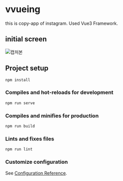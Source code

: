 # vvueing

this is copy-app of instagram.
Used Vue3 Framework.

## initial screen
![캡처본](https://github.com/quburty/vvueing/assets/57853259/9d41c6f5-004f-4cf1-b35a-c2d1349f2428)

## Project setup
```
npm install
```

### Compiles and hot-reloads for development
```
npm run serve
```

### Compiles and minifies for production
```
npm run build
```

### Lints and fixes files
```
npm run lint
```

### Customize configuration
See [Configuration Reference](https://cli.vuejs.org/config/).
